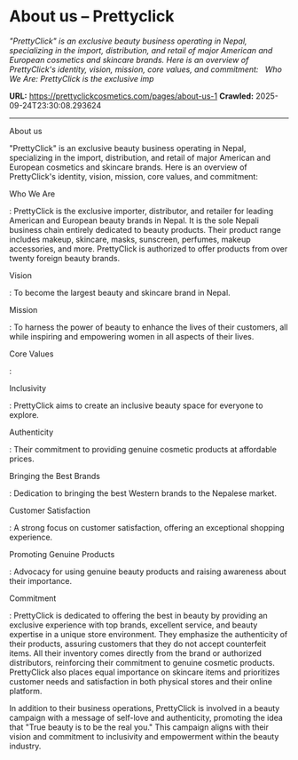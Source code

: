 # About us – Prettyclick

*"PrettyClick" is an exclusive beauty business operating in Nepal, specializing in the import, distribution, and retail of major American and European cosmetics and skincare brands. Here is an overview of PrettyClick's identity, vision, mission, core values, and commitment:   Who We Are: PrettyClick is the exclusive imp*

**URL:** https://prettyclickcosmetics.com/pages/about-us-1
**Crawled:** 2025-09-24T23:30:08.293624

---

About us

"PrettyClick" is an exclusive beauty business operating in Nepal, specializing in the import, distribution, and retail of major American and European cosmetics and skincare brands. Here is an overview of PrettyClick's identity, vision, mission, core values, and commitment:

Who We Are

: PrettyClick is the exclusive importer, distributor, and retailer for leading American and European beauty brands in Nepal. It is the sole Nepali business chain entirely dedicated to beauty products. Their product range includes makeup, skincare, masks, sunscreen, perfumes, makeup accessories, and more. PrettyClick is authorized to offer products from over twenty foreign beauty brands.

Vision

: To become the largest beauty and skincare brand in Nepal.

Mission

: To harness the power of beauty to enhance the lives of their customers, all while inspiring and empowering women in all aspects of their lives.

Core Values

:

Inclusivity

: PrettyClick aims to create an inclusive beauty space for everyone to explore.

Authenticity

: Their commitment to providing genuine cosmetic products at affordable prices.

Bringing the Best Brands

: Dedication to bringing the best Western brands to the Nepalese market.

Customer Satisfaction

: A strong focus on customer satisfaction, offering an exceptional shopping experience.

Promoting Genuine Products

: Advocacy for using genuine beauty products and raising awareness about their importance.

Commitment

: PrettyClick is dedicated to offering the best in beauty by providing an exclusive experience with top brands, excellent service, and beauty expertise in a unique store environment. They emphasize the authenticity of their products, assuring customers that they do not accept counterfeit items. All their inventory comes directly from the brand or authorized distributors, reinforcing their commitment to genuine cosmetic products. PrettyClick also places equal importance on skincare items and prioritizes customer needs and satisfaction in both physical stores and their online platform.

In addition to their business operations, PrettyClick is involved in a beauty campaign with a message of self-love and authenticity, promoting the idea that "True beauty is to be the real you." This campaign aligns with their vision and commitment to inclusivity and empowerment within the beauty industry.